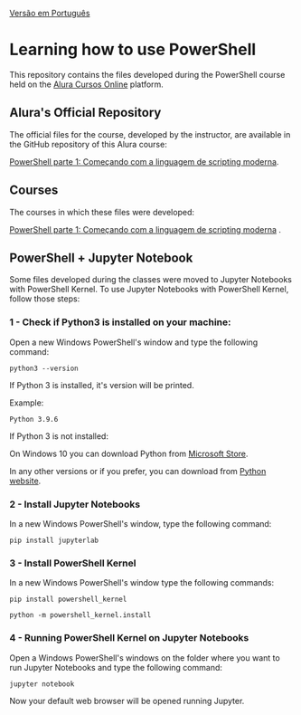 [Versão em Português](README.md)

# Learning how to use PowerShell

This repository contains the files developed during the PowerShell course held on
the [Alura Cursos Online](https://alura.com.br) platform.

## Alura's Official Repository

The official files for the course, developed by the instructor, are available in the GitHub repository of this Alura
course:

[PowerShell parte 1: Começando com a linguagem de scripting moderna](https://github.com/alura-cursos/powershell).

## Courses

The courses in which these files were developed:

[PowerShell parte 1: Começando com a linguagem de scripting moderna](https://cursos.alura.com.br/course/powershell-parte1)
.

## PowerShell + Jupyter Notebook

Some files developed during the classes were moved to Jupyter Notebooks with PowerShell Kernel. To use Jupyter Notebooks
with PowerShell Kernel, follow those steps:

### 1 - Check if Python3 is installed on your machine:

Open a new Windows PowerShell's window and type the following command:

```
python3 --version
```

If Python 3 is installed, it's version will be printed.

Example:

```
Python 3.9.6
```

If Python 3 is not installed:

On Windows 10 you can download Python from [Microsoft Store](https://www.microsoft.com/store/productId/9P7QFQMJRFP7).

In any other versions or if you prefer, you can download from [Python website](https://www.python.org/downloads/).

### 2 - Install Jupyter Notebooks

In a new Windows PowerShell's window, type the following command:

```
pip install jupyterlab
```

### 3 - Install PowerShell Kernel

In a new Windows PowerShell's window type the following commands:

```
pip install powershell_kernel
```

```
python -m powershell_kernel.install
```

### 4 - Running PowerShell Kernel on Jupyter Notebooks

Open a Windows PowerShell's windows on the folder where you want to run Jupyter Notebooks and type the following
command:

```
jupyter notebook
```

Now your default web browser will be opened running Jupyter.